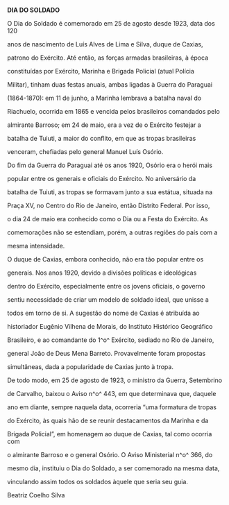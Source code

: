 **DIA DO SOLDADO**



O Dia do Soldado é comemorado em 25 de agosto desde 1923, data dos 120

anos de nascimento de Luís Alves de Lima e Silva, duque de Caxias,

patrono do Exército. Até então, as forças armadas brasileiras, à época

constituídas por Exército, Marinha e Brigada Policial (atual Polícia

Militar), tinham duas festas anuais, ambas ligadas à Guerra do Paraguai

(1864-1870): em 11 de junho, a Marinha lembrava a batalha naval do

Riachuelo, ocorrida em 1865 e vencida pelos brasileiros comandados pelo

almirante Barroso; em 24 de maio, era a vez de o Exército festejar a

batalha de Tuiuti, a maior do conflito, em que as tropas brasileiras

venceram, chefiadas pelo general Manuel Luís Osório.



Do fim da Guerra do Paraguai até os anos 1920, Osório era o herói mais

popular entre os generais e oficiais do Exército. No aniversário da

batalha de Tuiuti, as tropas se formavam junto a sua estátua, situada na

Praça XV, no Centro do Rio de Janeiro, então Distrito Federal. Por isso,

o dia 24 de maio era conhecido como o Dia ou a Festa do Exército. As

comemorações não se estendiam, porém, a outras regiões do país com a

mesma intensidade.



O duque de Caxias, embora conhecido, não era tão popular entre os

generais. Nos anos 1920, devido a divisões políticas e ideológicas

dentro do Exército, especialmente entre os jovens oficiais, o governo

sentiu necessidade de criar um modelo de soldado ideal, que unisse a

todos em torno de si. A sugestão do nome de Caxias é atribuída ao

historiador Eugênio Vilhena de Morais, do Instituto Histórico Geográfico

Brasileiro, e ao comandante do 1^o^ Exército, sediado no Rio de Janeiro,

general João de Deus Mena Barreto. Provavelmente foram propostas

simultâneas, dada a popularidade de Caxias junto à tropa.



De todo modo, em 25 de agosto de 1923, o ministro da Guerra, Setembrino

de Carvalho, baixou o Aviso n^o^ 443, em que determinava que, daquele

ano em diante, sempre naquela data, ocorreria “uma formatura de tropas

do Exército, às quais hão de se reunir destacamentos da Marinha e da

Brigada Policial”, em homenagem ao duque de Caxias, tal como ocorria com

o almirante Barroso e o general Osório. O Aviso Ministerial n^o^ 366, do

mesmo dia, instituiu o Dia do Soldado, a ser comemorado na mesma data,

vinculando assim todos os soldados àquele que seria seu guia.



Beatriz Coelho Silva



